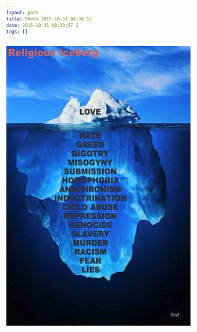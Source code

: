 ```yaml
---
layout: post
title: Photo 2015-10-31 08:30:57
date: 2015-10-31 08:30:57 Z
tags: []
---
```

![](/media/2015/10/132260470815.jpg)
